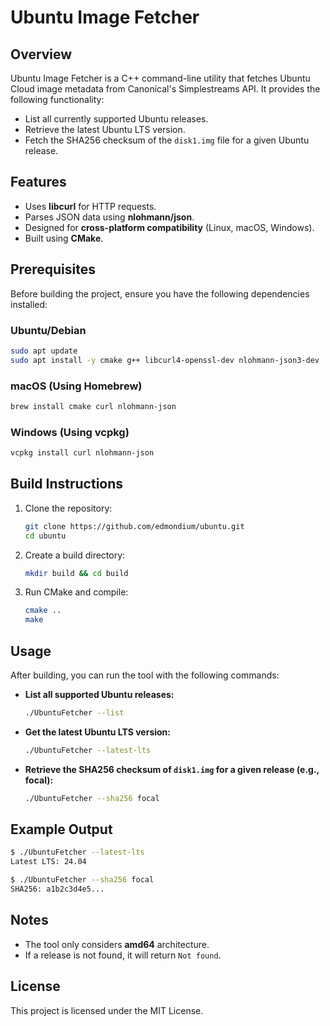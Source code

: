 # Ubuntu Image Fetcher

## Overview
Ubuntu Image Fetcher is a C++ command-line utility that fetches Ubuntu Cloud image metadata from Canonical's Simplestreams API. It provides the following functionality:
- List all currently supported Ubuntu releases.
- Retrieve the latest Ubuntu LTS version.
- Fetch the SHA256 checksum of the `disk1.img` file for a given Ubuntu release.

## Features
- Uses **libcurl** for HTTP requests.
- Parses JSON data using **nlohmann/json**.
- Designed for **cross-platform compatibility** (Linux, macOS, Windows).
- Built using **CMake**.

## Prerequisites
Before building the project, ensure you have the following dependencies installed:

### Ubuntu/Debian
```sh
sudo apt update
sudo apt install -y cmake g++ libcurl4-openssl-dev nlohmann-json3-dev
```

### macOS (Using Homebrew)
```sh
brew install cmake curl nlohmann-json
```

### Windows (Using vcpkg)
```sh
vcpkg install curl nlohmann-json
```

## Build Instructions
1. Clone the repository:
   ```sh
   git clone https://github.com/edmondium/ubuntu.git
   cd ubuntu
   ```
2. Create a build directory:
   ```sh
   mkdir build && cd build
   ```
3. Run CMake and compile:
   ```sh
   cmake ..
   make
   ```

## Usage
After building, you can run the tool with the following commands:

- **List all supported Ubuntu releases:**
  ```sh
  ./UbuntuFetcher --list
  ```
- **Get the latest Ubuntu LTS version:**
  ```sh
  ./UbuntuFetcher --latest-lts
  ```
- **Retrieve the SHA256 checksum of `disk1.img` for a given release (e.g., focal):**
  ```sh
  ./UbuntuFetcher --sha256 focal
  ```

## Example Output
```sh
$ ./UbuntuFetcher --latest-lts
Latest LTS: 24.04

$ ./UbuntuFetcher --sha256 focal
SHA256: a1b2c3d4e5...
```

## Notes
- The tool only considers **amd64** architecture.
- If a release is not found, it will return `Not found`.

## License
This project is licensed under the MIT License.


